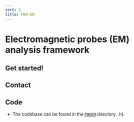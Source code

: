 ```yaml
---
sort: 5
title: PWG-EM
---
```


# Electromagnetic probes (EM) analysis framework

## Get started!

## Contact 

## Code

- The codebase can be found in the
[`PWGEM`](https://github.com/AliceO2Group/O2Physics/tree/master/PWGEM) directory.
.h).
